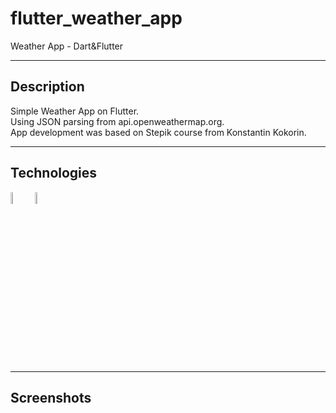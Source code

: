 # flutter_weather_app

Weather App - Dart&Flutter
____
  
## Description
  
Simple Weather App on Flutter.<br>
Using JSON parsing from api.openweathermap.org.<br>
App development was based on Stepik course from Konstantin Kokorin.
____

## Technologies

<img src="https://img.icons8.com/?size=512&id=7I3BjCqe9rjG&format=png" width=7% height=7% alt="flutter"> <img src="https://img.icons8.com/?size=512&id=7AFcZ2zirX6Y&format=png" width=7% height=7% alt="flutter">
</div>

____

## Screenshots